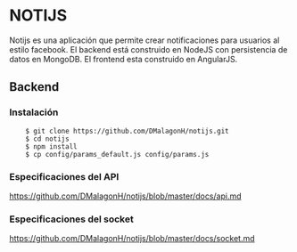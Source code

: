# NOTIJS
Notijs es una aplicación que permite crear notificaciones para usuarios al estilo facebook. El backend está construido en NodeJS con persistencia de datos en MongoDB. El frontend esta construido en AngularJS.

## Backend

### Instalación

```shell
	$ git clone https://github.com/DMalagonH/notijs.git
	$ cd notijs
	$ npm install
	$ cp config/params_default.js config/params.js
```

### Especificaciones del API
   https://github.com/DMalagonH/notijs/blob/master/docs/api.md

### Especificaciones del socket
   https://github.com/DMalagonH/notijs/blob/master/docs/socket.md